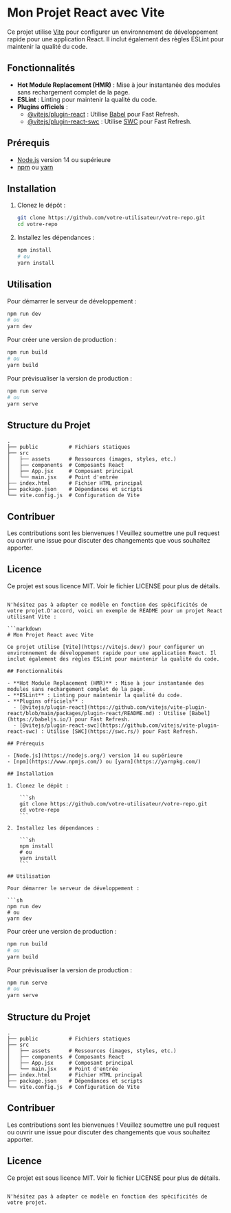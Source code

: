 
# Mon Projet React avec Vite

Ce projet utilise [Vite](https://vitejs.dev/) pour configurer un environnement de développement rapide pour une application React. Il inclut également des règles ESLint pour maintenir la qualité du code.

## Fonctionnalités

- **Hot Module Replacement (HMR)** : Mise à jour instantanée des modules sans rechargement complet de la page.
- **ESLint** : Linting pour maintenir la qualité du code.
- **Plugins officiels** :
  - [@vitejs/plugin-react](https://github.com/vitejs/vite-plugin-react/blob/main/packages/plugin-react/README.md) : Utilise [Babel](https://babeljs.io/) pour Fast Refresh.
  - [@vitejs/plugin-react-swc](https://github.com/vitejs/vite-plugin-react-swc) : Utilise [SWC](https://swc.rs/) pour Fast Refresh.

## Prérequis

- [Node.js](https://nodejs.org/) version 14 ou supérieure
- [npm](https://www.npmjs.com/) ou [yarn](https://yarnpkg.com/)

## Installation

1. Clonez le dépôt :

    ```sh
    git clone https://github.com/votre-utilisateur/votre-repo.git
    cd votre-repo
    ```

2. Installez les dépendances :

    ```sh
    npm install
    # ou
    yarn install
    ```

## Utilisation

Pour démarrer le serveur de développement :

```sh
npm run dev
# ou
yarn dev
```

Pour créer une version de production :

```sh
npm run build
# ou
yarn build
```

Pour prévisualiser la version de production :

```sh
npm run serve
# ou
yarn serve
```

## Structure du Projet

```plaintext
.
├── public          # Fichiers statiques
├── src
│   ├── assets      # Ressources (images, styles, etc.)
│   ├── components  # Composants React
│   ├── App.jsx     # Composant principal
│   └── main.jsx    # Point d'entrée
├── index.html      # Fichier HTML principal
├── package.json    # Dépendances et scripts
└── vite.config.js  # Configuration de Vite
```

## Contribuer

Les contributions sont les bienvenues ! Veuillez soumettre une pull request ou ouvrir une issue pour discuter des changements que vous souhaitez apporter.

## Licence

Ce projet est sous licence MIT. Voir le fichier LICENSE pour plus de détails.
```

N'hésitez pas à adapter ce modèle en fonction des spécificités de votre projet.D'accord, voici un exemple de README pour un projet React utilisant Vite :

```markdown
# Mon Projet React avec Vite

Ce projet utilise [Vite](https://vitejs.dev/) pour configurer un environnement de développement rapide pour une application React. Il inclut également des règles ESLint pour maintenir la qualité du code.

## Fonctionnalités

- **Hot Module Replacement (HMR)** : Mise à jour instantanée des modules sans rechargement complet de la page.
- **ESLint** : Linting pour maintenir la qualité du code.
- **Plugins officiels** :
  - [@vitejs/plugin-react](https://github.com/vitejs/vite-plugin-react/blob/main/packages/plugin-react/README.md) : Utilise [Babel](https://babeljs.io/) pour Fast Refresh.
  - [@vitejs/plugin-react-swc](https://github.com/vitejs/vite-plugin-react-swc) : Utilise [SWC](https://swc.rs/) pour Fast Refresh.

## Prérequis

- [Node.js](https://nodejs.org/) version 14 ou supérieure
- [npm](https://www.npmjs.com/) ou [yarn](https://yarnpkg.com/)

## Installation

1. Clonez le dépôt :

    ```sh
    git clone https://github.com/votre-utilisateur/votre-repo.git
    cd votre-repo
    ```

2. Installez les dépendances :

    ```sh
    npm install
    # ou
    yarn install
    ```

## Utilisation

Pour démarrer le serveur de développement :

```sh
npm run dev
# ou
yarn dev
```

Pour créer une version de production :

```sh
npm run build
# ou
yarn build
```

Pour prévisualiser la version de production :

```sh
npm run serve
# ou
yarn serve
```

## Structure du Projet

```plaintext
.
├── public          # Fichiers statiques
├── src
│   ├── assets      # Ressources (images, styles, etc.)
│   ├── components  # Composants React
│   ├── App.jsx     # Composant principal
│   └── main.jsx    # Point d'entrée
├── index.html      # Fichier HTML principal
├── package.json    # Dépendances et scripts
└── vite.config.js  # Configuration de Vite
```

## Contribuer

Les contributions sont les bienvenues ! Veuillez soumettre une pull request ou ouvrir une issue pour discuter des changements que vous souhaitez apporter.

## Licence

Ce projet est sous licence MIT. Voir le fichier LICENSE pour plus de détails.
```

N'hésitez pas à adapter ce modèle en fonction des spécificités de votre projet.